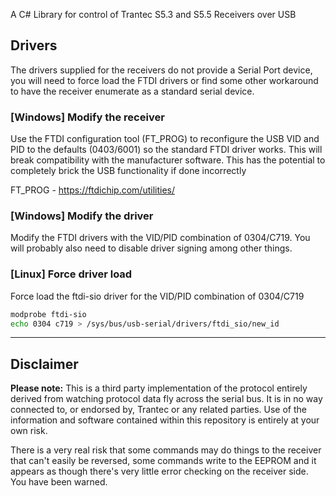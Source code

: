 A C# Library for control of Trantec S5.3 and S5.5 Receivers over USB

## Drivers
The drivers supplied for the receivers do not provide a Serial Port device, you will need to force load the FTDI drivers or find some other workaround to have the receiver enumerate as a standard serial device.

### [Windows] Modify the receiver
Use the FTDI configuration tool (FT_PROG) to reconfigure the USB VID and PID to the defaults (0403/6001) so the standard FTDI driver works.
This will break compatibility with the manufacturer software.
This has the potential to completely brick the USB functionality if done incorrectly

FT_PROG - https://ftdichip.com/utilities/

### [Windows] Modify the driver
Modify the FTDI drivers with the VID/PID combination of 0304/C719. You will probably also need to disable driver signing among other things.

### [Linux] Force driver load
Force load the ftdi-sio driver for the VID/PID combination of 0304/C719
```sh
modprobe ftdi-sio
echo 0304 c719 > /sys/bus/usb-serial/drivers/ftdi_sio/new_id
```

---

## Disclaimer
**Please note:** This is a third party implementation of the protocol entirely derived from watching protocol data fly across the serial bus. It is in no way connected to, or endorsed by, Trantec or any related parties. Use of the information and software contained within this repository is entirely at your own risk.

There is a very real risk that some commands may do things to the receiver that can't easily be reversed, some commands write to the EEPROM and it appears as though there's very little error checking on the receiver side. You have been warned.

